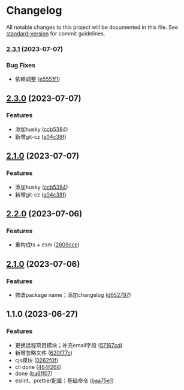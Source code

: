 # Changelog

All notable changes to this project will be documented in this file. See [standard-version](https://github.com/conventional-changelog/standard-version) for commit guidelines.

### [2.3.1](https://github.com/jayyoonn/cj-cli/compare/v2.3.0...v2.3.1) (2023-07-07)


### Bug Fixes

* 依赖调整 ([e5551f1](https://github.com/jayyoonn/cj-cli/commit/e5551f13876479d6c199a2a45048ab4c15713ecd))

## [2.3.0](https://github.com/jayyoonn/cj-cli/compare/v2.2.0...v2.3.0) (2023-07-07)


### Features

* 添加husky ([ccb5384](https://github.com/jayyoonn/cj-cli/commit/ccb53847d4f308a1ea6681a7ce6b2cea0d0a4573))
* 新增git-cz ([a04c38f](https://github.com/jayyoonn/cj-cli/commit/a04c38f5ccb653b745030427da0f6b0f47ae1a23))

## [2.1.0](https://github.com/jayyoonn/cj-cli/compare/v2.2.0...v2.1.0) (2023-07-07)


### Features

* 添加husky ([ccb5384](https://github.com/jayyoonn/cj-cli/commit/ccb53847d4f308a1ea6681a7ce6b2cea0d0a4573))
* 新增git-cz ([a04c38f](https://github.com/jayyoonn/cj-cli/commit/a04c38f5ccb653b745030427da0f6b0f47ae1a23))

## [2.2.0](https://github.com/jayyoonn/cj-cli/compare/v2.1.0...v2.2.0) (2023-07-06)


### Features

* 重构成ts + esm ([2609cce](https://github.com/jayyoonn/cj-cli/commit/2609cceae532b6d09beec69d80815dd0401223ca))

## [2.1.0](https://github.com/jayyoonn/cj-cli/compare/v1.1.0...v2.1.0) (2023-07-06)


### Features

* 修改package name；添加changelog ([d652797](https://github.com/jayyoonn/cj-cli/commit/d6527970e2a4928b289e00e0b14bbdf440c11932))

## 1.1.0 (2023-06-27)


### Features

* 更换远程项目模块；补充email字段 ([57167cd](https://github.com/jayyoonn/cj-cli/commit/57167cd2bd09546db1988af8898ad819441a2749))
* 新增忽略文件 ([620f77c](https://github.com/jayyoonn/cj-cli/commit/620f77c4ce5873bc1dccfa32d4c14b717fe4cf8f))
* cjs模块 ([0262f0f](https://github.com/jayyoonn/cj-cli/commit/0262f0f54cdf12c919e7610069e63bedebfdf339))
* cli done ([464f268](https://github.com/jayyoonn/cj-cli/commit/464f26855d18d08406c99c17a1282b233ab5b8ce))
* done ([ba6ff07](https://github.com/jayyoonn/cj-cli/commit/ba6ff0724bbdd1a1d7747837f08022412580deef))
* eslint、prettier配置；基础命令 ([baa75e1](https://github.com/jayyoonn/cj-cli/commit/baa75e17d137ef8782cae234362ca2502f69c8dd))
